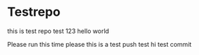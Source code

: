 # Testrepo
this is test repo
test 123
hello world

Please run this time please
this is a test push 
test
hi
test commit 
